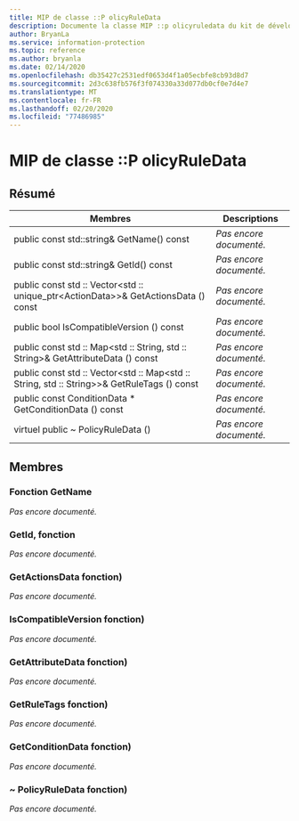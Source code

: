 ```yaml
---
title: MIP de classe ::P olicyRuleData
description: Documente la classe MIP ::p olicyruledata du kit de développement logiciel (SDK) Microsoft Information Protection (MIP).
author: BryanLa
ms.service: information-protection
ms.topic: reference
ms.author: bryanla
ms.date: 02/14/2020
ms.openlocfilehash: db35427c2531edf0653d4f1a05ecbfe8cb93d8d7
ms.sourcegitcommit: 2d3c638fb576f3f074330a33d077db0cf0e7d4e7
ms.translationtype: MT
ms.contentlocale: fr-FR
ms.lasthandoff: 02/20/2020
ms.locfileid: "77486985"
---
```

# <a name="class-mippolicyruledata"></a>MIP de classe ::P olicyRuleData 
  
## <a name="summary"></a>Résumé
 Membres                        | Descriptions                                
--------------------------------|---------------------------------------------
public const std::string& GetName() const  | _Pas encore documenté._
public const std::string& GetId() const  | _Pas encore documenté._
public const std :: Vector\<std :: unique_ptr\<ActionData\>\>& GetActionsData () const  | _Pas encore documenté._
public bool IsCompatibleVersion () const  | _Pas encore documenté._
public const std :: Map\<std :: String, std :: String\>& GetAttributeData () const  | _Pas encore documenté._
public const std :: Vector\<std :: Map\<std :: String, std :: String\>\>& GetRuleTags () const  | _Pas encore documenté._
public const ConditionData * GetConditionData () const  | _Pas encore documenté._
virtuel public ~ PolicyRuleData ()  | _Pas encore documenté._
  
## <a name="members"></a>Membres
  
### <a name="getname-function"></a>Fonction GetName
_Pas encore documenté._

  
### <a name="getid-function"></a>GetId, fonction
_Pas encore documenté._

  
### <a name="getactionsdata-function"></a>GetActionsData fonction)
_Pas encore documenté._

  
### <a name="iscompatibleversion-function"></a>IsCompatibleVersion fonction)
_Pas encore documenté._

  
### <a name="getattributedata-function"></a>GetAttributeData fonction)
_Pas encore documenté._

  
### <a name="getruletags-function"></a>GetRuleTags fonction)
_Pas encore documenté._

  
### <a name="getconditiondata-function"></a>GetConditionData fonction)
_Pas encore documenté._

  
### <a name="policyruledata-function"></a>~ PolicyRuleData fonction)
_Pas encore documenté._
